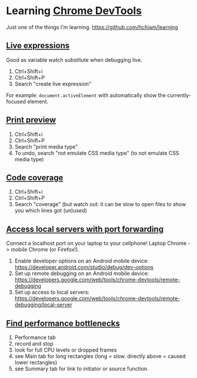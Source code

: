 # Learning [Chrome DevTools](https://developers.google.com/web/tools/chrome-devtools)

Just one of the things I'm learning. <https://github.com/hchiam/learning>

## [Live expressions](https://developers.google.com/web/tools/chrome-devtools/console/live-expressions)

Good as variable watch substitute when debugging live.

1. Ctrl+Shift+i
2. Ctrl+Shift+P
3. Search "create live expression"

For example: `document.activeElement` with automatically show the currently-focused element.

## [Print preview](https://developers.google.com/web/tools/chrome-devtools/css/print-preview)

1. Ctrl+Shift+i
2. Ctrl+Shift+P
3. Search "print media type"
4. To undo, search "not emulate CSS media type" (to not emulate CSS media type)

## [Code coverage](https://developers.google.com/web/tools/chrome-devtools/coverage#open)

1. Ctrl+Shift+i
2. Ctrl+Shift+P
3. Search "coverage" (but watch out: it can be slow to open files to show you which lines got (un)used)

## [Access local servers with port forwarding](https://developers.google.com/web/tools/chrome-devtools/remote-debugging/local-server)

Connect a localhost port on your laptop to your cellphone! Laptop Chrome -> mobile Chrome (or Firefox!).

1. Enable developer options on an Android mobile device: <https://developer.android.com/studio/debug/dev-options>
2. Set up remote debugging on an Android mobile device: <https://developers.google.com/web/tools/chrome-devtools/remote-debugging>
3. Set up access to local servers: <https://developers.google.com/web/tools/chrome-devtools/remote-debugging/local-server>

## [Find performance bottlenecks](https://developer.chrome.com/docs/devtools/evaluate-performance/#find_the_bottleneck)

1. Performance tab
2. record and stop
3. look for full CPU levels or dropped frames
4. see Main tab for long rectangles (long = slow. directly above = caused lower rectangles)
5. see Summary tab for link to initiator or source function.
